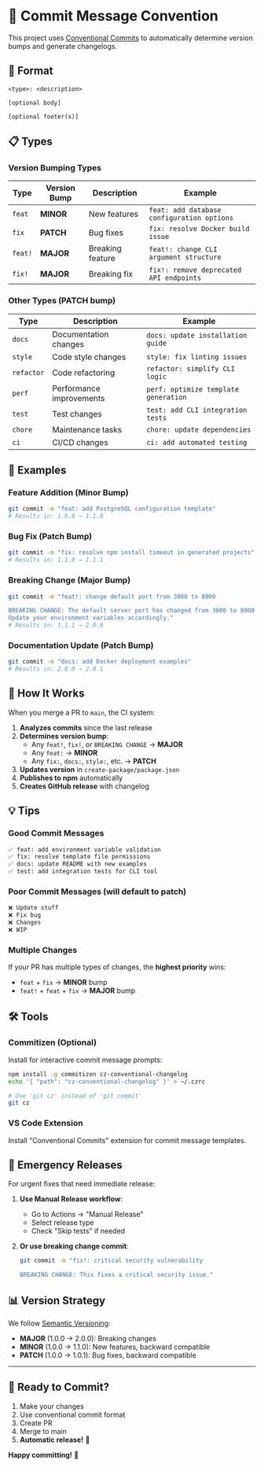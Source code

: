 # 📝 Commit Message Convention

This project uses [Conventional Commits](https://conventionalcommits.org/) to automatically determine version bumps and generate changelogs.

## 🎯 Format

```
<type>: <description>

[optional body]

[optional footer(s)]
```

## 📋 Types

### Version Bumping Types

| Type | Version Bump | Description | Example |
|------|-------------|-------------|---------|
| `feat` | **MINOR** | New features | `feat: add database configuration options` |
| `fix` | **PATCH** | Bug fixes | `fix: resolve Docker build issue` |
| `feat!` | **MAJOR** | Breaking feature | `feat!: change CLI argument structure` |
| `fix!` | **MAJOR** | Breaking fix | `fix!: remove deprecated API endpoints` |

### Other Types (PATCH bump)

| Type | Description | Example |
|------|-------------|---------|
| `docs` | Documentation changes | `docs: update installation guide` |
| `style` | Code style changes | `style: fix linting issues` |
| `refactor` | Code refactoring | `refactor: simplify CLI logic` |
| `perf` | Performance improvements | `perf: optimize template generation` |
| `test` | Test changes | `test: add CLI integration tests` |
| `chore` | Maintenance tasks | `chore: update dependencies` |
| `ci` | CI/CD changes | `ci: add automated testing` |

## 🚀 Examples

### Feature Addition (Minor Bump)
```bash
git commit -m "feat: add PostgreSQL configuration template"
# Results in: 1.0.0 → 1.1.0
```

### Bug Fix (Patch Bump)
```bash
git commit -m "fix: resolve npm install timeout in generated projects"
# Results in: 1.1.0 → 1.1.1
```

### Breaking Change (Major Bump)
```bash
git commit -m "feat!: change default port from 3000 to 8000

BREAKING CHANGE: The default server port has changed from 3000 to 8000.
Update your environment variables accordingly."
# Results in: 1.1.1 → 2.0.0
```

### Documentation Update (Patch Bump)
```bash
git commit -m "docs: add Docker deployment examples"
# Results in: 2.0.0 → 2.0.1
```

## 🔄 How It Works

When you merge a PR to `main`, the CI system:

1. **Analyzes commits** since the last release
2. **Determines version bump**:
   - Any `feat!`, `fix!`, or `BREAKING CHANGE` → **MAJOR**
   - Any `feat:` → **MINOR**  
   - Any `fix:`, `docs:`, `style:`, etc. → **PATCH**
3. **Updates version** in `create-package/package.json`
4. **Publishes to npm** automatically
5. **Creates GitHub release** with changelog

## 💡 Tips

### Good Commit Messages
```bash
✅ feat: add environment variable validation
✅ fix: resolve template file permissions
✅ docs: update README with new examples
✅ test: add integration tests for CLI tool
```

### Poor Commit Messages (will default to patch)
```bash
❌ Update stuff
❌ Fix bug
❌ Changes
❌ WIP
```

### Multiple Changes
If your PR has multiple types of changes, the **highest priority** wins:
- `feat` + `fix` → **MINOR** bump
- `feat!` + `feat` + `fix` → **MAJOR** bump

## 🛠️ Tools

### Commitizen (Optional)
Install for interactive commit message prompts:

```bash
npm install -g commitizen cz-conventional-changelog
echo '{ "path": "cz-conventional-changelog" }' > ~/.czrc

# Use 'git cz' instead of 'git commit'
git cz
```

### VS Code Extension
Install "Conventional Commits" extension for commit message templates.

## 🚨 Emergency Releases

For urgent fixes that need immediate release:

1. **Use Manual Release workflow**:
   - Go to Actions → "Manual Release"
   - Select release type
   - Check "Skip tests" if needed

2. **Or use breaking change commit**:
   ```bash
   git commit -m "fix!: critical security vulnerability

   BREAKING CHANGE: This fixes a critical security issue."
   ```

## 📊 Version Strategy

We follow [Semantic Versioning](https://semver.org/):

- **MAJOR** (1.0.0 → 2.0.0): Breaking changes
- **MINOR** (1.0.0 → 1.1.0): New features, backward compatible
- **PATCH** (1.0.0 → 1.0.1): Bug fixes, backward compatible

---

## 🎉 Ready to Commit?

1. Make your changes
2. Use conventional commit format
3. Create PR
4. Merge to main
5. **Automatic release!** 🚀

**Happy committing!** 📝
